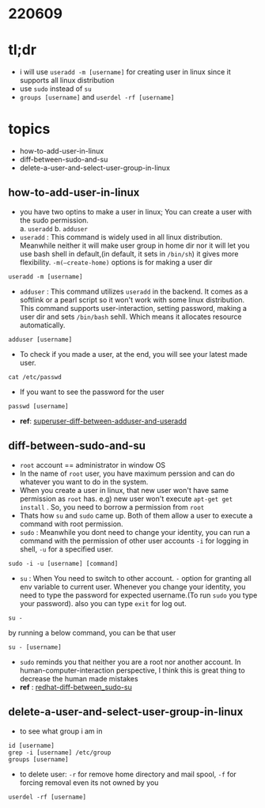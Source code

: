 # 220609

# tl;dr
- i will use `useradd -m [username]` for creating user in linux since it supports all linux distribution
- use `sudo` instead of `su`
- `groups [username]`  and `userdel -rf [username]`


# topics
- how-to-add-user-in-linux
- diff-between-sudo-and-su
- delete-a-user-and-select-user-group-in-linux


## how-to-add-user-in-linux
- you have two optins to make a user in linux; You can create a user with the sudo permission.  
  a.  `useradd`
  b. `adduser`
- `useradd` :  This command is widely used in all linux distribution. Meanwhile neither it will make user group in home dir nor it will let you use bash shell in default,(in default, it sets in `/bin/sh`) it gives more flexibility. `-m(—create-home)` options is for making a user dir 
```
useradd -m [username]
```
- `adduser` : This command utilizes `useradd` in the backend. It comes as a softlink or a pearl script so it won't work with some linux distribution. This command supports user-interaction, setting password, making a user dir and sets `/bin/bash` sehll. Which means it allocates resource automatically. 
```
adduser [username]
```
- To check if you made a user, at the end, you will see your latest made user.
```
cat /etc/passwd 
```
 - If you want to see the password for the user
  ```
  passwd [username]
  ```
- **ref**: [superuser-diff-between-adduser-and-useradd](https://superuser.com/questions/547966/whats-the-difference-between-adduser-and-useradd)

## diff-between-sudo-and-su
- `root` account == administrator in window OS
- In the name of `root` user, you have maximum perssion and can do whatever you want to do in the system.
- When you create a user in linux, that new user won't have same permission as `root`  has. e.g) new user won't execute `apt-get get install` . So, you need to borrow a permission from `root`
- Thats how `su` and `sudo` came up. Both of them allow a user to execute a command with root permission.
- `sudo` : Meanwhile you dont need to change your identity, you can run a command with the permission of other user accounts 
`-i` for logging in shell, `-u` for a specified user.
```
sudo -i -u [username] [command]
```
- `su`  : When You need to switch to other account. `-` option for granting all env variable to current user. Whenever you change your identity, you need to type the password for expected username.(To run `sudo` you type your password). also you can type `exit` for log out.
```
su - 
```
by running a below command, you can be that user 
```
su - [username]
```
- `sudo` reminds you that neither you are a root nor another account. In human-computer-interaction perspective, I think this is great thing to decrease the human made mistakes
- **ref** : [redhat-diff-between_sudo-su](https://www.redhat.com/sysadmin/difference-between-sudo-su)

## delete-a-user-and-select-user-group-in-linux
- to see what group i am in
```
id [username]
grep -i [username] /etc/group
groups [username]
```
- to delete user: `-r` for remove home directory and mail spool, `-f` for forcing removal even its not owned by you
```
userdel -rf [username]
```
